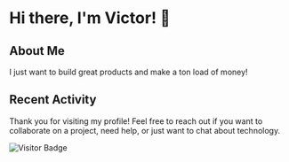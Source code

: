 # Hi there, I'm Victor! 👋

## About Me

I just want to build great products and make a ton load of money!

## Recent Activity

<!--START_SECTION:activity-->
<!--END_SECTION:activity-->

Thank you for visiting my profile! Feel free to reach out if you want to collaborate on a project, need help, or just want to chat about technology.

![Visitor Badge](https://visitor-badge.laobi.icu/badge?page_id=echovick.echovick)
